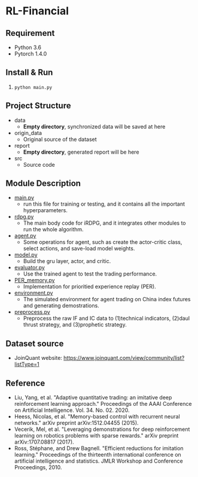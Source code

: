 # RL-Financial
## Requirement

- Python 3.6
- Pytorch 1.4.0

## Install & Run

1. `python main.py`

## Project Structure
- data
  - **Empty directory**, synchronized data will be saved at here
- origin_data
  - Original source of the dataset
- report
  - **Empty directory**, generated report will be here
- src
  - Source code

## Module Description
- [main.py](main.py)
  -  run this file for training or testing, and it contains all the important hyperparameters.
- [rdpg.py](rdpt.py)
  -  The main body code for iRDPG, and it integrates other modules to run the whole algorithm.
- [agent.py](agent.py)
  -  Some operations for agent, such as create the actor-critic class, select actions, and save-load model weights.
- [model.py](model.py)
  -  Build the gru layer, actor, and critic.
- [evaluator.py](evaluator.py)
  -  Use the trained agent to test the trading performance.
- [PER_memory.py](replay_memory.py)
  -  Implementation for prioritied experience replay (PER).
- [environment.py](environment.py)
  -  The simulated environment for agent trading on China index futures and generating demostrations.
- [preprocess.py](data_preprocess/preprocess.py)
  -  Preprocess the raw IF and IC data to (1)technical indicators, (2)daul thrust strategy, and (3)prophetic strategy.


## Dataset source
- JoinQuant website: https://www.joinquant.com/view/community/list?listType=1


## Reference
- Liu, Yang, et al. "Adaptive quantitative trading: an imitative deep reinforcement learning approach." Proceedings of the AAAI Conference on Artificial Intelligence. Vol. 34. No. 02. 2020.
- Heess, Nicolas, et al. "Memory-based control with recurrent neural networks." arXiv preprint arXiv:1512.04455 (2015).
- Vecerik, Mel, et al. "Leveraging demonstrations for deep reinforcement learning on robotics problems with sparse rewards." arXiv preprint arXiv:1707.08817 (2017).
- Ross, Stéphane, and Drew Bagnell. "Efficient reductions for imitation learning." Proceedings of the thirteenth international conference on artificial intelligence and statistics. JMLR Workshop and Conference Proceedings, 2010.
